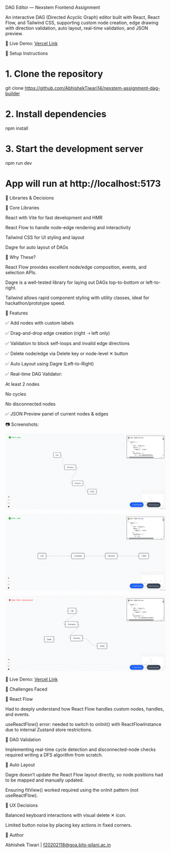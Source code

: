 DAG Editor — Nexstem Frontend Assignment

An interactive DAG (Directed Acyclic Graph) editor built with React, React Flow, and Tailwind CSS, supporting custom node creation, edge drawing with direction validation, auto layout, real-time validation, and JSON preview.

🔗 Live Demo: [Vercel Link](https://nexstem-assignment-dag-builder.vercel.app/)

🚀 Setup Instructions

# 1. Clone the repository

git clone https://github.com/AbhishekTiwari14/nexstem-assignment-dag-builder

# 2. Install dependencies

npm install

# 3. Start the development server

npm run dev

# App will run at http://localhost:5173

🧩 Libraries & Decisions

🔧 Core Libraries

React with Vite for fast development and HMR

React Flow to handle node-edge rendering and interactivity

Tailwind CSS for UI styling and layout

Dagre for auto layout of DAGs

🧠 Why These?

React Flow provides excellent node/edge composition, events, and selection APIs.

Dagre is a well-tested library for laying out DAGs top-to-bottom or left-to-right.

Tailwind allows rapid component styling with utility classes, ideal for hackathon/prototype speed.

🧪 Features

✅ Add nodes with custom labels

✅ Drag-and-drop edge creation (right ➝ left only)

✅ Validation to block self-loops and invalid edge directions

✅ Delete node/edge via Delete key or node-level ✕ button

✅ Auto Layout using Dagre (Left-to-Right)

✅ Real-time DAG Validator:

At least 2 nodes

No cycles

No disconnected nodes

✅ JSON Preview panel of current nodes & edges

📷 Screenshots:

![alt text](image.png)

![alt text](image-1.png)

![alt text](image-2.png)

🔗 Live Demo: [Vercel Link](https://nexstem-assignment-dag-builder.vercel.app/)

🚧 Challenges Faced

🧩 React Flow

Had to deeply understand how React Flow handles custom nodes, handles, and events.

useReactFlow() error: needed to switch to onInit() with ReactFlowInstance due to internal Zustand store restrictions.

🔁 DAG Validation

Implementing real-time cycle detection and disconnected-node checks required writing a DFS algorithm from scratch.

🎯 Auto Layout

Dagre doesn’t update the React Flow layout directly, so node positions had to be mapped and manually updated.

Ensuring fitView() worked required using the onInit pattern (not useReactFlow).

🧼 UX Decisions

Balanced keyboard interactions with visual delete ✕ icon.

Limited button noise by placing key actions in fixed corners.

🙌 Author

Abhishek Tiwari | f20202118@goa.bits-pilani.ac.in
